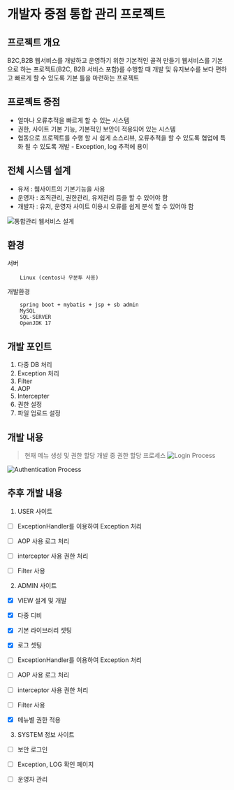 # 개발자 중점 통합 관리 프로젝트


## 프로젝트 개요

B2C,B2B 웹서비스를 개발하고 운영하기 위한 기본적인 골격 만들기
웹서비스를 기본으로 하는 프로젝트(B2C, B2B 서비스 포함)를 수행할 때  개발 및 유지보수를 보다 편하고 빠르게 할 수 있도록 기본 틀을 마련하는 프로젝트


## 프로젝트 중점

- 얼마나 오류추적을 빠르게 할 수 있는 시스템
- 권한, 사이트 기본 기능, 기본적인 보안이 적용되어 있는 시스템
- 협동으로 프로젝트를 수행 할 시 쉽게 소스리뷰, 오류추적을 할 수 있도록 협업에 특화 될 수 있도록 개발 - Exception, log 추적에 용이


## 전체 시스템 설계

- 유저 : 웹사이트의 기본기능을 사용
- 운영자 : 조직관리, 권한관리, 유저관리 등을 할 수 있어야 함
- 개발자 : 유저, 운영자 사이트 이용시 오류를 쉽게 분석 할 수 있어야 함

![통합관리 웹서비스 설계](https://user-images.githubusercontent.com/124989074/223991928-2f214227-3037-465d-a9be-ea2e8f9811fd.png)


## 환경

서버 

        Linux (centos나 우분투 사용)
개발환경

        spring boot + mybatis + jsp + sb admin
        MySQL
        SQL-SERVER
        OpenJDK 17


## 개발 포인트

1. 다중 DB 처리
2. Exception 처리
3. Filter
4. AOP
5. Intercepter
6. 권한 설정
7. 파일 업로드 설정



## 개발 내용
> 현재 메뉴 생성 및 권한 할당 개발 중
권한 할당 프로세스
![Login Process](https://user-images.githubusercontent.com/124989074/224017729-7ff17472-66e9-4e89-a0da-617ba8ccd8eb.png)

![Authentication Process](https://user-images.githubusercontent.com/124989074/224017752-5ff0da37-1e6c-4bb3-bf51-173985252920.png)


## 추후 개발 내용
1. USER 사이트
- [ ] ExceptionHandler를 이용하여 Exception 처리
- [ ] AOP 사용 로그 처리
- [ ] interceptor 사용 권한 처리
- [ ] Filter 사용 


2. ADMIN 사이트
- [X] VIEW 설계 및 개발
- [X] 다중 디비
- [X] 기본 라이브러리 셋팅
- [X] 로그 셋팅
- [ ] ExceptionHandler를 이용하여 Exception 처리
- [ ] AOP 사용 로그 처리
- [ ] interceptor 사용 권한 처리
- [ ] Filter 사용 
- [X] 메뉴별 권한 적용


3. SYSTEM 정보 사이트
- [ ] 보안 로그인
- [ ] Exception, LOG 확인 페이지
- [ ] 운영자 관리

